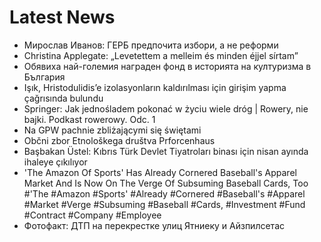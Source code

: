 # Latest News
-  Мирослав Иванов: ГЕРБ предпочита избори, а не реформи
-  Christina Applegate: „Levetettem a melleim és minden éjjel sírtam”
-  Обявиха най-големия награден фонд в историята на културизма в България
-  Işık, Hristodulidis’e izolasyonların kaldırılması için girişim yapma çağrısında bulundu
-  Springer: Jak jednośladem pokonać w życiu wiele dróg | Rowery, nie bajki. Podkast rowerowy. Odc. 1
-  Na GPW pachnie zbliżającymi się świętami
-  Občni zbor Etnološkega društva Prforcenhaus
-  Başbakan Üstel: Kıbrıs Türk Devlet Tiyatroları binası için nisan ayında ihaleye çıkılıyor
-  'The Amazon Of Sports' Has Already Cornered Baseball's Apparel Market And Is Now On The Verge Of Subsuming Baseball Cards, Too #'The #Amazon #Sports' #Already #Cornered #Baseball's #Apparel #Market #Verge #Subsuming #Baseball #Cards, #Investment #Fund #Contract #Company #Employee
-  Фотофакт: ДТП на перекрестке улиц Ятниеку и Айзпилсетас
